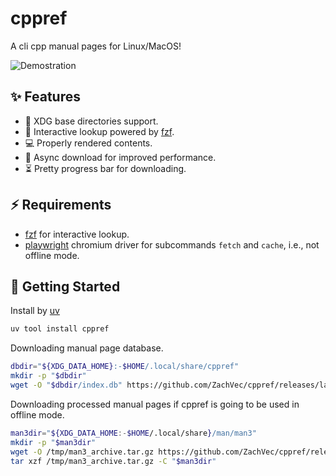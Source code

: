 # cppref

A cli cpp manual pages for Linux/MacOS!

![Demostration](https://github.com/user-attachments/assets/c543f02e-6695-4749-b0ac-566a1bf598b6)

## ✨ Features

- 📁 XDG base directories support.
- 🔎 Interactive lookup powered by [fzf](https://github.com/junegunn/fzf).
- 💻 Properly rendered contents.
- 💪 Async download for improved performance.
- ⏳ Pretty progress bar for downloading.

## ⚡️ Requirements

- [fzf](https://github.com/junegunn/fzf) for interactive lookup.
- [playwright](https://github.com/microsoft/playwright-python) chromium driver for subcommands `fetch` and `cache`, i.e., not offline mode.

## 🚀 Getting Started

Install by [uv](https://docs.astral.sh/uv/)

```bash
uv tool install cppref
```

Downloading manual page database.

```bash
dbdir="${XDG_DATA_HOME}:-$HOME/.local/share/cppref"
mkdir -p "$dbdir"
wget -O "$dbdir/index.db" https://github.com/ZachVec/cppref/releases/latest/download/index.db
```

Downloading processed manual pages if cppref is going to be used in offline mode.

```bash
man3dir="${XDG_DATA_HOME:-$HOME/.local/share}/man/man3"
mkdir -p "$man3dir"
wget -O /tmp/man3_archive.tar.gz https://github.com/ZachVec/cppref/releases/latest/download/man3_archive.tar.gz
tar xzf /tmp/man3_archive.tar.gz -C "$man3dir"
```
